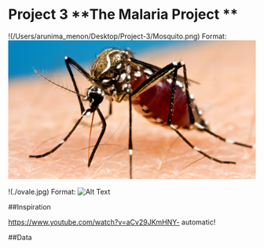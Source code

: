 
 # **Project 3**       **The Malaria Project **   
 
 !(/Users/arunima_menon/Desktop/Project-3/Mosquito.png)
Format: ![Alt Text](./Mosquito.png)

!(./ovale.jpg)
Format: ![Alt Text](.ovale.jpg)

##Inspiration

https://www.youtube.com/watch?v=aCv29JKmHNY- automatic!

##Data

